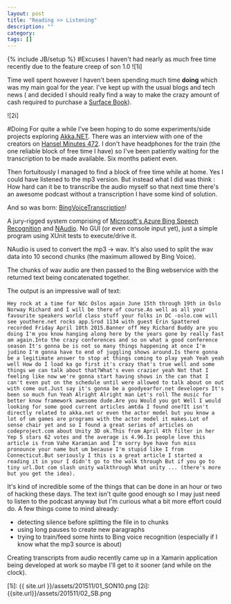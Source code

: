 ```yaml
---
layout: post
title: "Reading >> Listening"
description: ""
category: 
tags: []
---
```

{% include JB/setup %}
#Excuses
I haven't had nearly as much free time recently due to the feature creep of son 1.0
![1i]

Time well spent however I haven't been spending much time **doing** which was my main goal for the year.  I've kept up with the usual blogs and tech news ( and decided I should really find a way to make the crazy amount of cash required to purchase a [Surface Book][1]).

![2i]

#Doing
For quite a while I've been hoping to do some experiments/side projects exploring [Akka.NET][2].  There was an interview with one of the creators on [Hansel Minutes 472][3].  I don't have headphones for the train (the one reliable block of free time I have) so I've been patiently waiting for the transcription to be made available.  Six months patient even.  

Then fortuitously I managed to find a block of free time while at home.  Yes I could have listened to the mp3 version.  But instead what I did was think : How hard can it be to transcribe the audio myself so that next time there's an awesome podcast without a transcription I have some kind of solution.

And so was born: [BingVoiceTranscription][myg1]!

A jury-rigged system comprising of [Microsoft's Azure Bing Speech Recognition][4] and [NAudio][5].  No GUI (or even console input yet), just a simple program using XUnit tests to execute/drive it.

NAudio is used to convert the mp3 -> wav.  It's also used to split the wav data into 10 second chunks (the maximum allowed by Bing Voice).

The chunks of wav audio are then passed to the Bing webservice with the returned text being concatenated together.

The output is an impressive wall of text:

	Hey rock at a time for Ndc Oslos again June 15th through 19th in Oslo Norway Richard and I will be there of course.As well as all your favourite speakers world class stuff your folks in DC -oslo.com will see youthere.net rocks app.Srod 1134 with guest Erin Spattered recorded Friday April 10th 2015.Banner off Hey Richard Buddy are you doing I'm you know hanging along here by the years gone by really fast am again.Into the crazy conferences and so on what a good conference season It's gonna be is not so many things happening at once I'm judino I'm gonna have to end of juggling shows around.Is there gonna be a legitimate answer to stop at things coming to play yeah Yeah yeah well How do I load ka go first it's crazy that's true well and some things we can talk about that?What's even crazier yeah Not that I feeling like now we're gonna start having shows in the can that I can't even put on the schedule until were allowed to talk about on out with come out.Just say it's gonna be a goodyearfor.net developers It's been so much fun Yeah Alright Alright man Let's roll The music for better know framework awesome dude.Are you Would you got Well I would looking for some good current articles amtda I found one?It isn't directly related to akka.net or even the actor model but you know a lot of um games are programs with the actor model it makes.Lot of sense chair yet and so I found a great series of articles on codeproject.com about Unity 3D ok.This from April 4th filter in her Yep 5 stars 62 votes and the average is 4.96.Is people love this article is from Vahe Karamian and I'm sorry bye have fun miss pronounce your name but um because I'm stupid like I from Connecticut.But seriously I this is a great article I started a reading it in your I didn't go to the walk through But if you go to tiny url.Dot com slash unity walkthrough What unity ... (there's more but you get the idea).
	
It's kind of incredible some of the things that can be done in an hour or two of hacking these days.  The text isn't quite good enough so I may just need to listen to the podcast anyway but I'm curious what a bit more effort could do.  A few things come to mind already:

* detecting silence before splitting the file in to chunks
* using long pauses to create new paragraphs
* trying to train/feed some hints to Bing voice recognition (especially if I know what the mp3 source is about)

Creating transcripts from audio recently came up in a Xamarin application being developed at work so maybe I'll get to it sooner (and while on the clock).



[1]: https://www.microsoft.com/surface/en-au/devices/surface-book
[2]: http://getakka.net/
[3]: http://hanselminutes.com/472/inside-the-akkanet-open-source-project-and-the-actor-model-with-aaron-stannard
[4]: https://datamarket.azure.com/dataset/bing/speechrecognition
[5]: https://naudio.codeplex.com/

[myg1]: https://github.com/tmpreston/BingVoiceTranscription

[1i]: {{ site.url }}/assets/201511/01_SON10.png
[2i]: {{site.url}}/assets/201511/02_SB.png